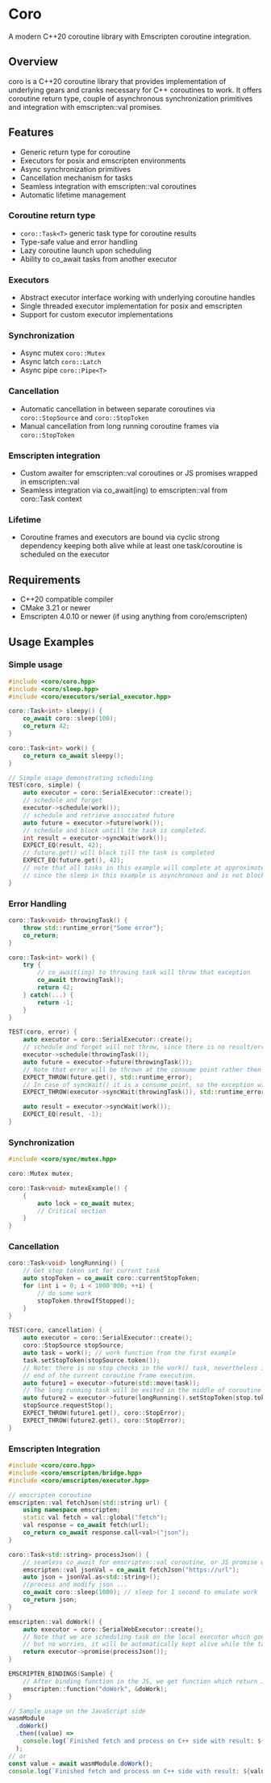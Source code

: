 # Coro

A modern C++20 coroutine library with Emscripten coroutine integration.

## Overview

coro is a C++20 coroutine library that provides implementation of underlying gears and cranks necessary for C++ coroutines to work. It offers coroutine return type, couple of asynchronous synchronization primitives and integration with emscripten::val promises.

## Features

- Generic return type for coroutine
- Executors for posix and emscripten environments
- Async synchronization primitives
- Cancellation mechanism for tasks
- Seamless integration with emscripten::val coroutines
- Automatic lifetime management

### Coroutine return type

- `coro::Task<T>` generic task type for coroutine results
- Type-safe value and error handling
- Lazy coroutine launch upon scheduling
- Ability to co_await tasks from another executor

### Executors

- Abstract executor interface working with underlying coroutine handles
- Single threaded executor implementation for posix and emscripten
- Support for custom executor implementations

### Synchronization

- Async mutex `coro::Mutex`
- Async latch `coro::Latch`
- Async pipe `coro::Pipe<T>`

### Cancellation

- Automatic cancellation in between separate coroutines via `coro::StopSource` and `coro::StopToken`
- Manual cancellation from long running coroutine frames via `coro::StopToken`

### Emscripten integration

- Custom awaiter for emscripten::val coroutines or JS promises wrapped in emscripten::val
- Seamless integration via co_await(ing) to emscripten::val from coro::Task context

### Lifetime

- Coroutine frames and executors are bound via cyclic strong dependency keeping both alive while at least one task/coroutine is scheduled on the executor

## Requirements

- C++20 compatible compiler
- CMake 3.21 or newer
- Emscripten 4.0.10 or newer (if using anything from coro/emscripten)

## Usage Examples

### Simple usage

```cpp
#include <coro/coro.hpp>
#include <coro/sleep.hpp>
#include <coro/executors/serial_executor.hpp>

coro::Task<int> sleepy() {
    co_await coro::sleep(100);
    co_return 42;
}

coro::Task<int> work() {
    co_return co_await sleepy();
}

// Simple usage demonstrating scheduling
TEST(coro, simple) {
    auto executor = coro::SerialExecutor::create();
    // schedule and forget
    executor->schedule(work());
    // schedule and retrieve associated future
    auto future = executor->future(work());
    // schedule and block untill the task is completed.
    int result = executor->syncWait(work());
    EXPECT_EQ(result, 42);
    // future.get() will block till the task is completed
    EXPECT_EQ(future.get(), 42);
    // note that all tasks in this example will complete at approximately the same time
    // since the sleep in this example is asynchronous and is not blocking overall task execution flow.
}
```

### Error Handling

```cpp
coro::Task<void> throwingTask() {
    throw std::runtime_error{"Some error"};
    co_return;
}

coro::Task<int> work() {
    try {
        // co_await(ing) to throwing task will throw that exception
        co_await throwingTask();
        return 42;
    } catch(...) {
        return -1;
    }
}

TEST(coro, error) {
    auto executor = coro::SerialExecutor::create();
    // schedule and forget will not throw, since there is no result/error consumer
    executor->schedule(throwingTask());
    auto future = executor->future(throwingTask());
    // Note that error will be thrown at the consume point rather then when scheduling with future() function
    EXPECT_THROW(future.get(), std::runtime_error);
    // In case of syncWait() it is a consume point, so the exception will be thrown.
    EXPECT_THROW(executor->syncWait(throwingTask()), std::runtime_error);

    auto result = executor->syncWait(work());
    EXPECT_EQ(result, -1);
}
```

### Synchronization

```cpp
#include <coro/sync/mutex.hpp>

coro::Mutex mutex;

coro::Task<void> mutexExample() {
    {
        auto lock = co_await mutex;
        // Critical section
    }
}
```

### Cancellation

```cpp
coro::Task<void> longRunning() {
    // Get stop token set for current task
    auto stopToken = co_await coro::currentStopToken;
    for (int i = 0; i < 1000'000; ++i) {
        // do some work
        stopToken.throwIfStopped();
    }
}

TEST(coro, cancellation) {
    auto executor = coro::SerialExecutor::create();
    coro::StopSource stopSource;
    auto task = work(); // work function from the first example
    task.setStopToken(stopSource.token());
    // Note: there is no stop checks in the work() task, nevertheless it will be stopped by executor upon reaching
    // end of the current coroutine frame execution.
    auto future1 = executor->future(std::move(task));
    // The long running task will be exited in the middle of coroutine frame execution thanks to the manual checks
    auto future2 = executor->future(longRunning().setStopToken(stop.token()));
    stopSource.requestStop();
    EXPECT_THROW(future1.get(), coro::StopError);
    EXPECT_THROW(future2.get(), coro::StopError);
}
```

### Emscripten Integration

```cpp
#include <coro/coro.hpp>
#include <coro/emscripten/bridge.hpp>
#include <coro/emscripten/executor.hpp>

// emscripten coroutine
emscripten::val fetchJson(std::string url) {
    using namespace emscripten;
    static val fetch = val::global("fetch");
    val response = co_await fetch(url);
    co_return co_await response.call<val>("json");
}

coro::Task<std::string> processJson() {
    // seamless co_await for emscripten::val coroutine, or JS promise wrapped into emscripten::val
    emscripten::val jsonVal = co_await fetchJson("https://url");
    auto json = jsonVal.as<std::string>();
    //process and modify json ...
    co_await coro::sleep(1000); // sleep for 1 second to emulate work
    co_return json;
}

emscripten::val doWork() {
    auto executor = coro::SerialWebExecutor::create();
    // Note that we are scheduling task on the local executor which goes out of scope when this function returns,
    // but no worries, it will be automatically kept alive while the task is being executed.
    return executor->promise(processJson());
}

EMSCRIPTEN_BINDINGS(Sample) {
    // After binding function in the JS, we get function which return JS promise object which can be await(ed)
    emscripten::function("doWork", &doWork);
}
```

```js
// Sample usage on the JavaScript side
wasmModule
  .doWork()
  .then((value) =>
    console.log(`Finished fetch and process on C++ side with result: ${value}`)
  );
// or
const value = await wasmModule.doWork();
console.log(`Finished fetch and process on C++ side with result: ${value}`);
```
